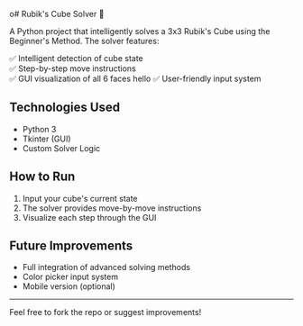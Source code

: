 o# Rubik's Cube Solver 🧩

A Python project that intelligently solves a 3x3 Rubik's Cube using the Beginner's Method. The solver features:

✅ Intelligent detection of cube state  
✅ Step-by-step move instructions  
✅ GUI visualization of all 6 faces hello 
✅ User-friendly input system  

## Technologies Used
- Python 3
- Tkinter (GUI)
- Custom Solver Logic

## How to Run
1. Input your cube's current state  
2. The solver provides move-by-move instructions  
3. Visualize each step through the GUI  

## Future Improvements
- Full integration of advanced solving methods  
- Color picker input system  
- Mobile version (optional)  

---

Feel free to fork the repo or suggest improvements!
